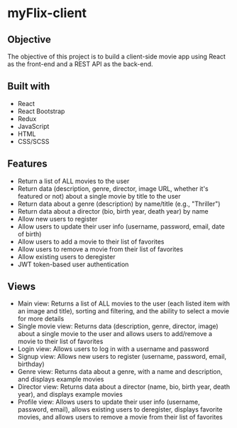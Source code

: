 # myFlix-client

## Objective

The objective of this project is to build a client-side movie app using React as the front-end and a REST API as the back-end.

## Built with

- React
- React Bootstrap
- Redux
- JavaScript
- HTML
- CSS/SCSS

## Features

- Return a list of ALL movies to the user
- Return data (description, genre, director, image URL, whether it's featured or not) about a single movie by title to the user
- Return data about a genre (description) by name/title (e.g., "Thriller")
- Return data about a director (bio, birth year, death year) by name
- Allow new users to register
- Allow users to update their user info (username, password, email, date of birth)
- Allow users to add a movie to their list of favorites
- Allow users to remove a movie from their list of favorites
- Allow existing users to deregister
- JWT token-based user authentication

## Views

- Main view: Returns a list of ALL movies to the user (each listed item with an image and title), sorting and filtering, and the ability to select a movie for more details
- Single movie view: Returns data (description, genre, director, image) about a single movie to the user and allows users to add/remove a movie to their list of favorites
- Login view: Allows users to log in with a username and password
- Signup view: Allows new users to register (username, password, email, birthday)
- Genre view: Returns data about a genre, with a name and description, and displays example movies
- Director view: Returns data about a director (name, bio, birth year, death year), and displays example movies
- Profile view: Allows users to update their user info (username, password, email), allows existing users to deregister, displays favorite movies, and allows users to remove a movie from their list of favorites
